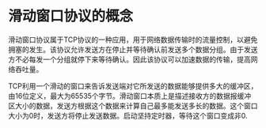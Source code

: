 # 滑动窗口协议的概念
滑动窗口协议属于TCP协议的一种应用，用于网络数据传输时的流量控制，以避免拥塞的发生。该协议允许发送方在停止并等待确认前发送多个数据分组。由于发送方不必每发一个分组就停下来等待确认。因此该协议可以加速数据的传输，提高网络吞吐量。

TCP利用一个滑动的窗口来告诉发送端对它所发送的数据能够提供多大的缓冲区，由16位定义，最大为65535个字节。滑动窗口本质上是描述接收方的数据报缓冲区大小的数据，发送方根据这个数据来计算自己最多能发送多长的数据。这个窗口大小为0时，发送方将停止发送数据。启动坚持定时器，等待这个窗口变成非0.